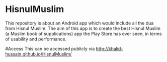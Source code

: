 # HisnulMuslim
This repository is about an Android app which would include all the dua from Hisnul Muslim. The aim of this app is to create the best Hisnul Muslim (a Muslim book of supplications) app the Play Store has ever seen, in terms of usability and performance.

#Access
This can be accessed publicly via
http://khalid-hussain.github.io/HisnulMuslim/
